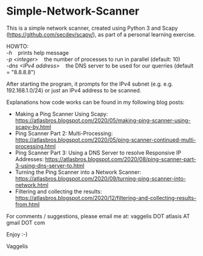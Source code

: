 # Simple-Network-Scanner

This is a simple network scanner, created using Python 3 and Scapy (https://github.com/secdev/scapy/), as part of a personal learning exercise. 

HOWTO:  
*-h*&nbsp;&nbsp;&nbsp;&nbsp;prints help message  
*-p \<integer\>*&nbsp;&nbsp;&nbsp;&nbsp;the number of processes to run in parallel (default: 10)  
*-dns \<IPv4 address\>*&nbsp;&nbsp;&nbsp;&nbsp;the DNS server to be used for our querries (default = "8.8.8.8")

After starting the program, it prompts for the IPv4 subnet (e.g. e.g. 192.168.1.0/24) or just an IPv4 address to be scanned.  
  
Explanations how code works can be found in my following blog posts: 
- Making a Ping Scanner Using Scapy: https://atlasbros.blogspot.com/2020/05/making-ping-scanner-using-scapy-by.html
- Ping Scanner Part 2: Multi-Processing: https://atlasbros.blogspot.com/2020/05/ping-scanner-continued-multi-processing.html
- Ping Scanner Part 3: Using a DNS Server to resolve Responsive IP Addresses: https://atlasbros.blogspot.com/2020/08/ping-scanner-part-3-using-dns-server-to.html
- Turning the Ping Scanner into a Network Scanner: https://atlasbros.blogspot.com/2020/09/turning-ping-scanner-into-network.html
- Filtering and collecting the results: https://atlasbros.blogspot.com/2020/12/filtering-and-collecting-results-from.html

For comments / suggestions, please email me at: vaggelis DOT atlasis AT gmail DOT com

Enjoy :-) 

Vaggelis
